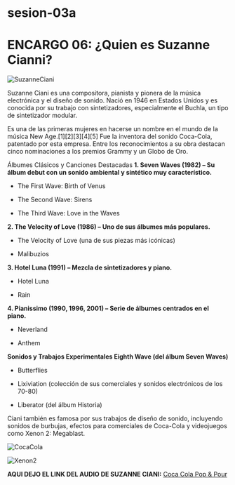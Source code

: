 # sesion-03a

# ENCARGO 06: ¿Quien es Suzanne Cianni?

![SuzanneCiani](https://proyectoidis.org/wp-content/uploads/2023/03/ciani-main.jpg)

Suzanne Ciani es una compositora, pianista y pionera de la música electrónica y el diseño de sonido. Nació en 1946 en Estados Unidos y es conocida por su trabajo con sintetizadores, especialmente el Buchla, un tipo de sintetizador modular.

Es una de las primeras mujeres en hacerse un nombre en el mundo de la música New Age.[1]​[2]​[3]​[4]​[5]​ Fue la inventora del sonido Coca-Cola, patentado por esta empresa. Entre los reconocimientos a su obra destacan cinco nominaciones a los premios Grammy y un Globo de Oro.

Álbumes Clásicos y Canciones Destacadas
**1. Seven Waves (1982) – Su álbum debut con un sonido ambiental y sintético muy característico.**

- The First Wave: Birth of Venus

- The Second Wave: Sirens

- The Third Wave: Love in the Waves

**2. The Velocity of Love (1986) – Uno de sus álbumes más populares.**

- The Velocity of Love (una de sus piezas más icónicas)

- Malibuzios

**3. Hotel Luna (1991) – Mezcla de sintetizadores y piano.**

- Hotel Luna

- Rain

**4. Pianissimo (1990, 1996, 2001) – Serie de álbumes centrados en el piano.**

- Neverland

- Anthem

**Sonidos y Trabajos Experimentales
Eighth Wave (del álbum Seven Waves)**

- Butterflies

- Lixiviation (colección de sus comerciales y sonidos electrónicos de los 70-80)

- Liberator (del álbum Historia)

Ciani también es famosa por sus trabajos de diseño de sonido, incluyendo sonidos de burbujas, efectos para comerciales de Coca-Cola y videojuegos como Xenon 2: Megablast.

![CocaCola](https://live.staticflickr.com/65535/49424515662_99d5493404_b.jpg)

![Xenon2](https://i.ytimg.com/vi/v9nD9DQwd80/maxresdefault.jpg)

**AQUI DEJO EL LINK DEL AUDIO DE SUZANNE CIANI:** 
[Coca Cola Pop & Pour](https://www.youtube.com/shorts/f32oy2is0EY)



